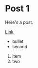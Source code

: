 # Post 1
Here's a post.

[Link](https://dev.to/jakemackie/web-development-in-2024-29d6)

* bullet
* second

1. item
2. two